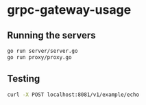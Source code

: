 # grpc-gateway-usage

## Running the servers

```sh
go run server/server.go
go run proxy/proxy.go
```

## Testing

```sh
curl -X POST localhost:8081/v1/example/echo
```
